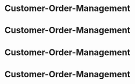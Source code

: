 # Customer-Order-Management
# Customer-Order-Management
# Customer-Order-Management
# Customer-Order-Management
